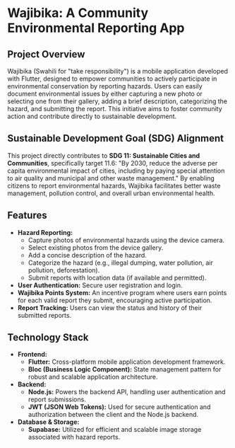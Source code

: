 # Wajibika: A Community Environmental Reporting App

## Project Overview

Wajibika (Swahili for "take responsibility") is a mobile application developed with Flutter, designed to empower communities to actively participate in environmental conservation by reporting hazards. Users can easily document environmental issues by either capturing a new photo or selecting one from their gallery, adding a brief description, categorizing the hazard, and submitting the report. This initiative aims to foster community action and contribute directly to sustainable development.

## Sustainable Development Goal (SDG) Alignment

This project directly contributes to **SDG 11: Sustainable Cities and Communities**, specifically target 11.6: "By 2030, reduce the adverse per capita environmental impact of cities, including by paying special attention to air quality and municipal and other waste management." By enabling citizens to report environmental hazards, Wajibika facilitates better waste management, pollution control, and overall urban environmental health.

## Features

* **Hazard Reporting:**
    * Capture photos of environmental hazards using the device camera.
    * Select existing photos from the device gallery.
    * Add a concise description of the hazard.
    * Categorize the hazard (e.g., illegal dumping, water pollution, air pollution, deforestation).
    * Submit reports with location data (if available and permitted).
* **User Authentication:** Secure user registration and login.
* **Wajibika Points System:** An incentive program where users earn points for each valid report they submit, encouraging active participation.
* **Report Tracking:** Users can view the status and history of their submitted reports.

## Technology Stack

* **Frontend:**
    * **Flutter:** Cross-platform mobile application development framework.
    * **Bloc (Business Logic Component):** State management pattern for robust and scalable application architecture.
* **Backend:**
    * **Node.js:** Powers the backend API, handling user authentication and report submissions.
    * **JWT (JSON Web Tokens):** Used for secure authentication and authorization between the client and the Node.js backend.
* **Database & Storage:**
    * **Supabase:** Utilized for efficient and scalable image storage associated with hazard reports.
